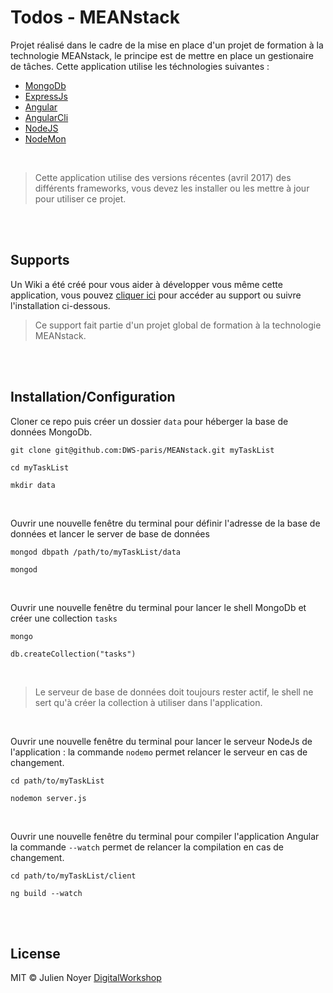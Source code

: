 # Todos - MEANstack

Projet réalisé dans le cadre de la mise en place d'un projet de formation à la technologie MEANstack, le principe est de mettre en place un gestionaire de tâches. Cette application utilise les téchnologies suivantes :
- [MongoDb](https://www.mongodb.com/)
- [ExpressJs](http://expressjs.com/fr/)
- [Angular](https://angular.io/)
- [AngularCli](https://cli.angular.io/)
- [NodeJS](https://nodejs.org/en/)
- [NodeMon](https://nodemon.io/)

<br>

> Cette application utilise des versions récentes (avril 2017) des différents frameworks, vous devez les installer ou les mettre à jour pour utiliser ce projet.

<br /><br />

## Supports
Un Wiki a été créé pour vous aider à développer vous même cette application, vous pouvez [cliquer ici](https://github.com/DWS-paris/MEANstack/wiki) pour accéder au support ou suivre l'installation ci-dessous.
> Ce support fait partie d'un projet global de formation à la technologie MEANstack.

<br /><br />

## Installation/Configuration

Cloner ce repo puis créer un dossier `data` pour héberger la base de données MongoDb.
```
git clone git@github.com:DWS-paris/MEANstack.git myTaskList

cd myTaskList

mkdir data
```
<br />

Ouvrir une nouvelle fenêtre du terminal pour définir l'adresse de la base de données et lancer le server de base de données
```
mongod dbpath /path/to/myTaskList/data

mongod
```
<br />

Ouvrir une nouvelle fenêtre du terminal pour lancer le shell MongoDb et créer une collection `tasks`
```
mongo

db.createCollection("tasks")
```
<br />

> Le serveur de base de données doit toujours rester actif, le shell ne sert qu'à créer la collection à utiliser dans l'application.
<br />

Ouvrir une nouvelle fenêtre du terminal pour lancer le serveur NodeJs de l'application : la commande `nodemo` permet relancer le serveur en cas de changement.
```
cd path/to/myTaskList

nodemon server.js
```
<br />

Ouvrir une nouvelle fenêtre du terminal pour compiler l'application Angular la commande `--watch` permet de relancer la compilation en cas de changement.
```
cd path/to/myTaskList/client

ng build --watch
```
<br /><br />


## License

MIT © Julien Noyer [DigitalWorkshop](http://www.digitalworkshop.fr)
